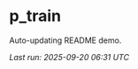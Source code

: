 # p_train

Auto-updating README demo.

<!--START_SECTION:status-->
_Last run: 2025-09-20 06:31 UTC_
<!--END_SECTION:status-->























































































































































































































































































































































































































































































































































































































































